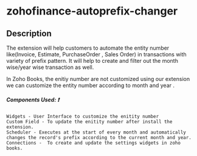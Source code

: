 # zohofinance-autoprefix-changer

## Description

<p>The extension will help customers to automate the entity number like(Invoice, Estimate, PurchaseOrder , Sales Order) in transactions with variety of prefix pattern. It will help to create and filter out the month wise/year wise transaction as well.</p>

<p>In Zoho Books, the enitiy number are not customized using our extension we can customize the entity number according to month and year .</p>

##### Components Used: :exclamation:

    Widgets - User Interface to customize the enitity number
    Custom Field - To update the enitity number after install the extension.
    Scheduler - Executes at the start of every month and automatically changes the record's prefix according to the current month and year.
    Connections -  To create and update the settings widgets in zoho books.



              

